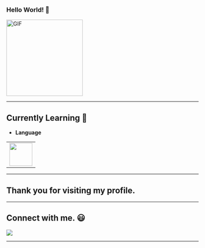    ###   Hello World! :yellow_heart:
<img alt="GIF" src="https://i.pinimg.com/originals/9e/a7/2e/9ea72ef078139ced289852e8a4ea0c5c.gif" width = 200/>

<hr>


## Currently Learning :beginner:

- **Language**
<table>
<tbody>
 <tr>
<td align="center" width="100%">
<img height=60px src="https://th.bing.com/th/id/OIP.1STs0kUce_vm1ma0tvpHOgHaEH?w=276&h=180&c=7&r=0&o=5&dpr=1.1&pid=1.7"> 
</td>

</tr>

</tbody>
</table>


<hr>

## Thank you for visiting my profile.



<hr>

## Connect with me. :smiley:

<p>
<a href="https://github.com/nguyenthaingocduy"><img src="https://th.bing.com/th/id/OIP.Rbvgl8VzoSk1rp3AjnjQhQHaER?w=284&h=180&c=7&r=0&o=5&dpr=1.1&pid=1.7"/></a>
</p>

-----
